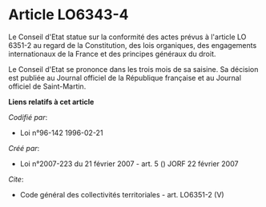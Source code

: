 # Article LO6343-4

Le Conseil d'Etat statue sur la conformité des actes prévus à l'article LO 6351-2 au regard de la Constitution, des lois
organiques, des engagements internationaux de la France et des principes généraux du droit. 

Le Conseil d'Etat se prononce dans les trois mois de sa saisine. Sa décision est publiée au Journal officiel de la République
française et au Journal officiel de Saint-Martin.

**Liens relatifs à cet article**

_Codifié par_:

  - Loi n°96-142 1996-02-21

_Créé par_:

  - Loi n°2007-223 du 21 février 2007 - art. 5 () JORF 22 février 2007

_Cite_:

  - Code général des collectivités territoriales - art. LO6351-2 (V)
